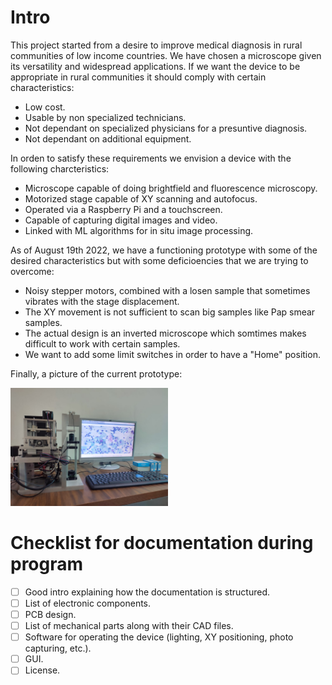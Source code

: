 # Intro
This project started from a desire to improve medical diagnosis in rural communities of low income countries. We have chosen a microscope given its versatility and widespread applications. If we want the device to be appropriate in rural communities it should comply with certain characteristics:
- Low cost.
- Usable by non specialized technicians.
- Not dependant on specialized physicians for a presuntive diagnosis.
- Not dependant on additional equipment.

In orden to satisfy these requirements we envision a device with the following charcteristics:
- Microscope capable of doing brightfield and fluorescence microscopy.
- Motorized stage capable of XY scanning and autofocus.
- Operated via a Raspberry Pi and a touchscreen.
- Capable of capturing digital images and video.
- Linked with ML algorithms for in situ image processing.

As of August 19th 2022, we have a functioning prototype with some of the desired characteristics but with some deficioencies that we are trying to overcome:
- Noisy stepper motors, combined with a losen sample that sometimes vibrates with the stage displacement.
- The XY movement is not sufficient to scan big samples like Pap smear samples.
- The actual design is an inverted microscope which somtimes makes difficult to work with certain samples.
- We want to add some limit switches in order to have a "Home" position.


Finally, a picture of the current prototype:

<img src="https://github.com/jossoca/OHA_micro/blob/main/micro.jpeg" width=50% height=50%>


# Checklist for documentation during program
- [ ] Good intro explaining how the documentation is structured.
- [ ] List of electronic components.
- [ ] PCB design.
- [ ] List of mechanical parts along with their CAD files.
- [ ] Software for operating the device (lighting, XY positioning, photo capturing, etc.).
- [ ] GUI.
- [ ] License.
